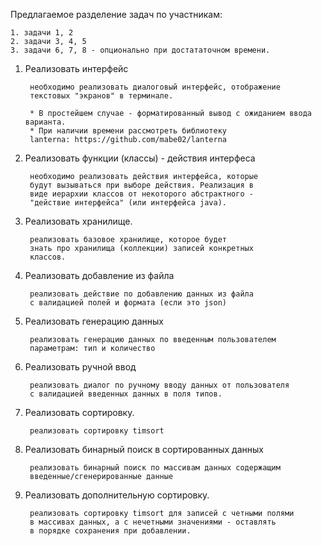 Предлагаемое разделение задач по участникам:

	1. задачи 1, 2
	2. задачи 3, 4, 5
	3. задачи 6, 7, 8 - опционально при достататочном времени.

1. Реализовать интерфейс
	
		необходимо реализовать диалоговый интерфейс, отображение
		текстовых "экранов" в терминале.

		* В простейшем случае - форматированный вывод с ожиданием ввода варианта.
		* При наличии времени рассмотреть библиотеку
		lanterna: https://github.com/mabe02/lanterna

2. Реализовать функции (классы) - действия интерфеса

		необходимо реализовать действия интерфейса, которые
		будут вызываться при выборе действия. Реализация в
		виде иерархии классов от некоторого абстрактного - 
		"действие интерфейса" (или интерфейса java).

3. Реализовать хранилище.

		реализовать базовое хранилище, которое будет
		знать про хранилища (коллекции) записей конкретных
		классов.

3. Реализовать добавление из файла

		реализовать действие по добавлению данных из файла
		с валидацией полей и формата (если это json)

4. Реализовать генерацию данных

		реализовать генерацию данных по введенным пользователем
		параметрам: тип и количество

5. Реализовать ручной ввод

		реализовать диалог по ручному вводу данных от пользователя
		с валидацией введенных данных в поля типов.

6. Реализовать сортировку.

		реализовать сортировку timsort

7. Реализовать бинарный поиск в сортированных данных

		реализовать бинарный поиск по массивам данных содержащим
		введенные/сгенерированные данные

8. Реализовать дополнительную сортировку.

		реализовать сортировку timsort для записей с четными полями
		в массивах данных, а с нечетными значениями - оставлять
		в порядке сохранения при добавлении.
